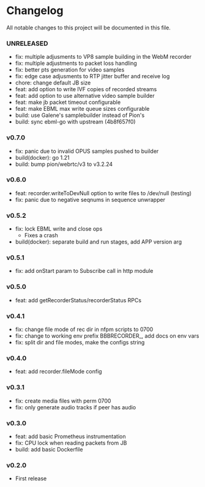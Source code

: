 # Changelog

All notable changes to this project will be documented in this file.

### UNRELEASED

* fix: multiple adjusments to VP8 sample building in the WebM recorder
* fix: multiple adjustments to packet loss handling
* fix: better pts generation for video samples
* fix: edge case adjusments to RTP jitter buffer and receive log
* chore: change default JB size
* feat: add option to write IVF copies of recorded streams
* feat: add option to use alternative video sample builder
* feat: make jb packet timeout configurable
* feat: make EBML max write queue sizes configurable
* build: use Galene's samplebuilder instead of Pion's
* build: sync ebml-go with upstream (4b8f657f0)

### v0.7.0

* fix: panic due to invalid OPUS samples pushed to builder
* build(docker): go 1.21
* build: bump pion/webrtc/v3 to v3.2.24

### v0.6.0

* feat: recorder.writeToDevNull option to write files to /dev/null (testing)
* fix: panic due to negative seqnums in sequence unwrapper 

### v0.5.2

* fix: lock EBML write and close ops
  - Fixes a crash
* build(docker): separate build and run stages, add APP version arg

### v0.5.1

* fix: add onStart param to Subscribe call in http module

### v0.5.0

* feat: add getRecorderStatus/recorderStatus RPCs

### v0.4.1

* fix: change file mode of rec dir in nfpm scripts to 0700
* fix: change to working env prefix BBBRECORDER_, add docs on env vars
* fix: split dir and file modes, make the configs string

### v0.4.0

* feat: add recorder.fileMode config

### v0.3.1

* fix: create media files with perm 0700
* fix: only generate audio tracks if peer has audio

### v0.3.0

* feat: add basic Prometheus instrumentation
* fix: CPU lock when reading packets from JB
* build: add basic Dockerfile

### v0.2.0

* First release
